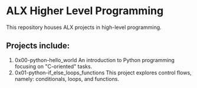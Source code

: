 # ALX Higher Level Programming
This repository houses ALX projects in high-level programming.
## Projects include:
1. 0x00-python-hello_world
   An introduction to Python programming focusing on "C-oriented" tasks.
2. 0x01-python-if_else_loops_functions
   This project explores control flows, namely: conditionals, loops, and functions.
   